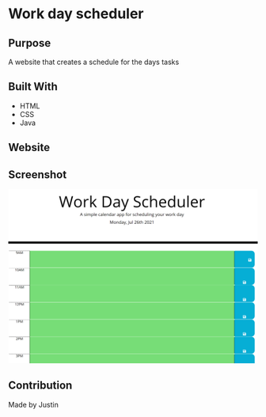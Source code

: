 # Work day scheduler

## Purpose
A website that creates a schedule for the days tasks

## Built With
* HTML
* CSS
* Java

## Website


## Screenshot
![alt text](Develop/images/Capture.PNG)

## Contribution
Made by Justin

